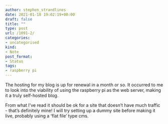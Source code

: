 ```yaml
---
author: stephen_strandlines
date: 2021-01-18 19:02:19+00:00
draft: false
title: ""
type: post
url: /1091-2/
categories:
- uncategorised
kind:
- Note
post_format:
- Status
tags:
- raspberry pi
---
```


The hosting for my blog is up for renewal in a month or so. It occurred to me to look into the viability of using the raspberry pi as the web server, making it a truly self-hosted blog.

From what I’ve read it should be ok for a site that doesn’t have much traffic - that’s definitely mine! I will try setting up a dummy site before making it live, probably using a ‘flat file’ type cms.
